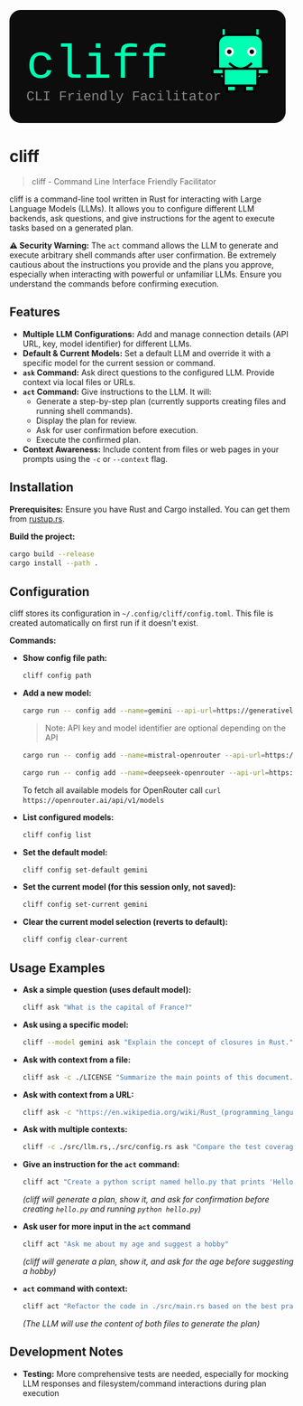 ![cliff Logo](images/cliff.svg)

# cliff
> cliff - Command Line Interface Friendly Facilitator

cliff is a command-line tool written in Rust for interacting with Large Language Models (LLMs). It allows you to configure different LLM backends, ask questions, and give instructions for the agent to execute tasks based on a generated plan.

**⚠️ Security Warning:** The `act` command allows the LLM to generate and execute arbitrary shell commands after user confirmation. Be extremely cautious about the instructions you provide and the plans you approve, especially when interacting with powerful or unfamiliar LLMs. Ensure you understand the commands before confirming execution.

## Features

*   **Multiple LLM Configurations:** Add and manage connection details (API URL, key, model identifier) for different LLMs.
*   **Default & Current Models:** Set a default LLM and override it with a specific model for the current session or command.
*   **`ask` Command:** Ask direct questions to the configured LLM. Provide context via local files or URLs.
*   **`act` Command:** Give instructions to the LLM. It will:
    *   Generate a step-by-step plan (currently supports creating files and running shell commands).
    *   Display the plan for review.
    *   Ask for user confirmation before execution.
    *   Execute the confirmed plan.
*   **Context Awareness:** Include content from files or web pages in your prompts using the `-c` or `--context` flag.

## Installation

**Prerequisites:** Ensure you have Rust and Cargo installed. You can get them from [rustup.rs](https://rustup.rs/).

**Build the project:**
```bash
cargo build --release
cargo install --path .
```

## Configuration

cliff stores its configuration in `~/.config/cliff/config.toml`. This file is created automatically on first run if it doesn't exist.

**Commands:**

*   **Show config file path:**
    ```bash
    cliff config path
    ```
*   **Add a new model:**
    ```bash
    cargo run -- config add --name=gemini --api-url=https://generativelanguage.googleapis.com/v1beta/models/gemini-1.5-flash:generateContent --api-key=$GEMINI_API_KEY --api-key-header="x-goog-api-key: {{api_key}}" --model-identifier=gemini-1.5-flash --request-format='{"contents": [{"parts":[{"text": "{{prompt}}"}]}]}' --response-json-path='$.candidates[0].content.parts[0].text'
    ```

    > Note: API key and model identifier are optional depending on the API

    ```bash
    cargo run -- config add --name=mistral-openrouter --api-url=https://openrouter.ai/api/v1/chat/completions --api-key=$OPENROUTER_API_KEY --api-key-header="Authorization: Bearer {{api_key}}" --model-identifier=mistralai/mistral-small-24b-instruct-2501:free --request-format='{"model": "{{model}}", "messages": [{"role": "user", "content": "{{prompt}}"}]}' --response-json-path='$.choices[0].message.content'
    ```

    ```bash
    cargo run -- config add --name=deepseek-openrouter --api-url=https://openrouter.ai/api/v1/chat/completions --api-key=$OPENROUTER_API_KEY --api-key-header="Authorization: Bearer {{api_key}}" --model-identifier=deepseek/deepseek-r1-distill-qwen-14b:free --request-format='{"model": "{{model}}", "messages": [{"role": "user", "content": "{{prompt}}"}]}' --response-json-path='$.choices[0].message.content'
    ```

    To fetch all available models for OpenRouter call `curl https://openrouter.ai/api/v1/models`

*   **List configured models:**
    ```bash
    cliff config list
    ```
*   **Set the default model:**
    ```bash
    cliff config set-default gemini
    ```
*   **Set the current model (for this session only, not saved):**
    ```bash
    cliff config set-current gemini
    ```
*   **Clear the current model selection (reverts to default):**
    ```bash
    cliff config clear-current
    ```

## Usage Examples

*   **Ask a simple question (uses default model):**
    ```bash
    cliff ask "What is the capital of France?"
    ```
*   **Ask using a specific model:**
    ```bash
    cliff --model gemini ask "Explain the concept of closures in Rust."
    ```
*   **Ask with context from a file:**
    ```bash
    cliff ask -c ./LICENSE "Summarize the main points of this document."
    ```
*   **Ask with context from a URL:**
    ```bash
    cliff ask -c "https://en.wikipedia.org/wiki/Rust_(programming_language)" "What are the key Rust features mentioned on this page?"
    ```
*   **Ask with multiple contexts:**
    ```bash
    cliff -c ./src/llm.rs,./src/config.rs ask "Compare the test coverage in these two files"
    ```
*   **Give an instruction for the `act` command:**
    ```bash
    cliff act "Create a python script named hello.py that prints 'Hello, cliff' and then run it."
    ```
    *(cliff will generate a plan, show it, and ask for confirmation before creating `hello.py` and running `python hello.py`)*

*   **Ask user for more input in the `act` command**
    ```bash
    cliff act "Ask me about my age and suggest a hobby"
    ```
    *(cliff will generate a plan, show it, and ask for the age before suggesting a hobby)*

*   **`act` command with context:**
    ```bash
    cliff act "Refactor the code in ./src/main.rs based on the best practices in the Rust community. Edit ./src/main.rs in place"
    ```
    *(The LLM will use the content of both files to generate the plan)*

## Development Notes

*   **Testing:** More comprehensive tests are needed, especially for mocking LLM responses and filesystem/command interactions during plan execution
